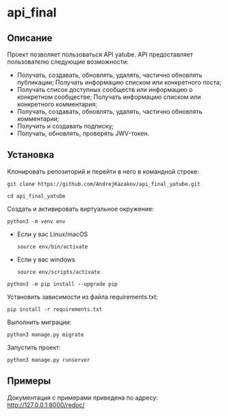 # api_final

## Описание
Проект позволяет пользоваться API yatube. API предоставляет пользователю следующие возможности:
- Получать, создавать, обновлять, удалять, частично обновлять публикации;
Получать информацию списком или конкретного поста;
- Получать список доступных сообществ или информацию о конкретном сообществе;
Получать информацию списком или конкретного комментария;
- Получать, создавать, обновлять, удалять, частично обновлять комментарии;
- Получить и создавать подписку;
- Получать, обновлять, проверять JWV-токен.

## Установка
Клонировать репозиторий и перейти в него в командной строке:

```
git clone https://github.com/AndrejKazakov/api_final_yatube.git
```

```
cd api_final_yatube
```

Cоздать и активировать виртуальное окружение:

```
python3 -m venv env
```

* Если у вас Linux/macOS

    ```
    source env/bin/activate
    ```

* Если у вас windows

    ```
    source env/scripts/activate
    ```

```
python3 -m pip install --upgrade pip
```

Установить зависимости из файла requirements.txt:

```
pip install -r requirements.txt
```

Выполнить миграции:

```
python3 manage.py migrate
```

Запустить проект:

```
python3 manage.py runserver
```

## Примеры
Документация с примерами приведена по адресу: http://127.0.0.1:8000/redoc/

